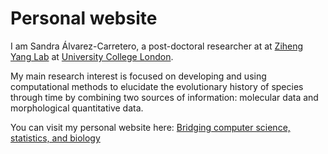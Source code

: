 # Personal website

I am Sandra Álvarez-Carretero, a post-doctoral researcher at at [Ziheng Yang Lab](http://abacus.gene.ucl.ac.uk/) at [University College London](https://www.ucl.ac.uk/biosciences/departments/genetics-evolution-and-environment). 

My main research interest is focused on developing and using computational methods to 
elucidate the evolutionary history of species through time by combining two sources of information: molecular data and morphological quantitative data.

You can visit my personal website here: [Bridging computer science, statistics, and biology](https://sabifo4.github.io/)
